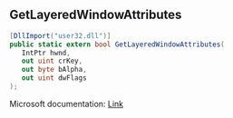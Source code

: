 ## GetLayeredWindowAttributes

```csharp
[DllImport("user32.dll")]
public static extern bool GetLayeredWindowAttributes(
   IntPtr hwnd,
   out uint crKey,
   out byte bAlpha,
   out uint dwFlags
);
```

Microsoft documentation: [Link](https://docs.microsoft.com/en-us/windows/win32/api/winuser/nf-winuser-getlayeredwindowattributes)

